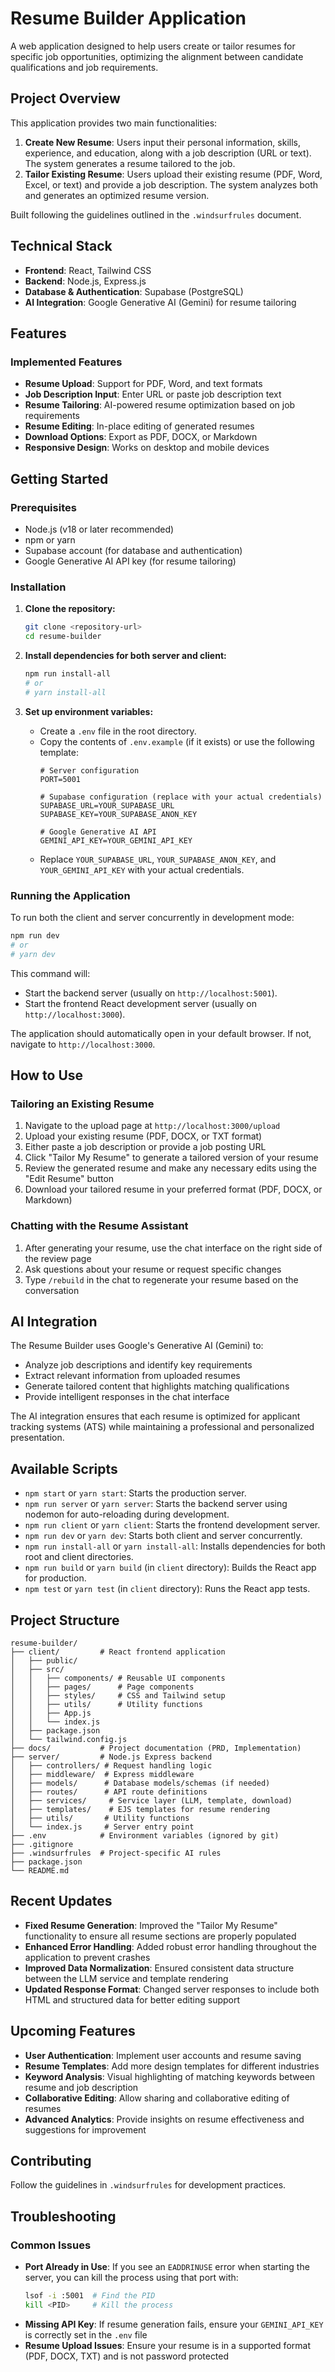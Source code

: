 # Resume Builder Application

A web application designed to help users create or tailor resumes for specific job opportunities, optimizing the alignment between candidate qualifications and job requirements.

## Project Overview

This application provides two main functionalities:

1.  **Create New Resume**: Users input their personal information, skills, experience, and education, along with a job description (URL or text). The system generates a resume tailored to the job.
2.  **Tailor Existing Resume**: Users upload their existing resume (PDF, Word, Excel, or text) and provide a job description. The system analyzes both and generates an optimized resume version.

Built following the guidelines outlined in the `.windsurfrules` document.

## Technical Stack

-   **Frontend**: React, Tailwind CSS
-   **Backend**: Node.js, Express.js
-   **Database & Authentication**: Supabase (PostgreSQL)
-   **AI Integration**: Google Generative AI (Gemini) for resume tailoring

## Features

### Implemented Features

-   **Resume Upload**: Support for PDF, Word, and text formats
-   **Job Description Input**: Enter URL or paste job description text
-   **Resume Tailoring**: AI-powered resume optimization based on job requirements
-   **Resume Editing**: In-place editing of generated resumes
-   **Download Options**: Export as PDF, DOCX, or Markdown
-   **Responsive Design**: Works on desktop and mobile devices

## Getting Started

### Prerequisites

-   Node.js (v18 or later recommended)
-   npm or yarn
-   Supabase account (for database and authentication)
-   Google Generative AI API key (for resume tailoring)

### Installation

1.  **Clone the repository:**
    ```bash
    git clone <repository-url>
    cd resume-builder
    ```

2.  **Install dependencies for both server and client:**
    ```bash
    npm run install-all
    # or
    # yarn install-all
    ```

3.  **Set up environment variables:**
    -   Create a `.env` file in the root directory.
    -   Copy the contents of `.env.example` (if it exists) or use the following template:
        ```env
        # Server configuration
        PORT=5001

        # Supabase configuration (replace with your actual credentials)
        SUPABASE_URL=YOUR_SUPABASE_URL
        SUPABASE_KEY=YOUR_SUPABASE_ANON_KEY
        
        # Google Generative AI API
        GEMINI_API_KEY=YOUR_GEMINI_API_KEY
        ```
    -   Replace `YOUR_SUPABASE_URL`, `YOUR_SUPABASE_ANON_KEY`, and `YOUR_GEMINI_API_KEY` with your actual credentials.

### Running the Application

To run both the client and server concurrently in development mode:

```bash
npm run dev
# or
# yarn dev
```

This command will:
-   Start the backend server (usually on `http://localhost:5001`).
-   Start the frontend React development server (usually on `http://localhost:3000`).

The application should automatically open in your default browser. If not, navigate to `http://localhost:3000`.

## How to Use

### Tailoring an Existing Resume

1. Navigate to the upload page at `http://localhost:3000/upload`
2. Upload your existing resume (PDF, DOCX, or TXT format)
3. Either paste a job description or provide a job posting URL
4. Click "Tailor My Resume" to generate a tailored version of your resume
5. Review the generated resume and make any necessary edits using the "Edit Resume" button
6. Download your tailored resume in your preferred format (PDF, DOCX, or Markdown)

### Chatting with the Resume Assistant

1. After generating your resume, use the chat interface on the right side of the review page
2. Ask questions about your resume or request specific changes
3. Type `/rebuild` in the chat to regenerate your resume based on the conversation

## AI Integration

The Resume Builder uses Google's Generative AI (Gemini) to:

-   Analyze job descriptions and identify key requirements
-   Extract relevant information from uploaded resumes
-   Generate tailored content that highlights matching qualifications
-   Provide intelligent responses in the chat interface

The AI integration ensures that each resume is optimized for applicant tracking systems (ATS) while maintaining a professional and personalized presentation.

## Available Scripts

-   `npm start` or `yarn start`: Starts the production server.
-   `npm run server` or `yarn server`: Starts the backend server using nodemon for auto-reloading during development.
-   `npm run client` or `yarn client`: Starts the frontend development server.
-   `npm run dev` or `yarn dev`: Starts both client and server concurrently.
-   `npm run install-all` or `yarn install-all`: Installs dependencies for both root and client directories.
-   `npm run build` or `yarn build` (in `client` directory): Builds the React app for production.
-   `npm test` or `yarn test` (in `client` directory): Runs the React app tests.

## Project Structure

```
resume-builder/
├── client/         # React frontend application
│   ├── public/
│   ├── src/
│   │   ├── components/ # Reusable UI components
│   │   ├── pages/      # Page components
│   │   ├── styles/     # CSS and Tailwind setup
│   │   ├── utils/      # Utility functions
│   │   ├── App.js
│   │   └── index.js
│   ├── package.json
│   └── tailwind.config.js
├── docs/           # Project documentation (PRD, Implementation)
├── server/         # Node.js Express backend
│   ├── controllers/ # Request handling logic
│   ├── middleware/  # Express middleware
│   ├── models/      # Database models/schemas (if needed)
│   ├── routes/      # API route definitions
│   ├── services/     # Service layer (LLM, template, download)
│   ├── templates/    # EJS templates for resume rendering
│   ├── utils/       # Utility functions
│   └── index.js     # Server entry point
├── .env            # Environment variables (ignored by git)
├── .gitignore
├── .windsurfrules  # Project-specific AI rules
├── package.json
└── README.md
```

## Recent Updates

-   **Fixed Resume Generation**: Improved the "Tailor My Resume" functionality to ensure all resume sections are properly populated
-   **Enhanced Error Handling**: Added robust error handling throughout the application to prevent crashes
-   **Improved Data Normalization**: Ensured consistent data structure between the LLM service and template rendering
-   **Updated Response Format**: Changed server responses to include both HTML and structured data for better editing support

## Upcoming Features

-   **User Authentication**: Implement user accounts and resume saving
-   **Resume Templates**: Add more design templates for different industries
-   **Keyword Analysis**: Visual highlighting of matching keywords between resume and job description
-   **Collaborative Editing**: Allow sharing and collaborative editing of resumes
-   **Advanced Analytics**: Provide insights on resume effectiveness and suggestions for improvement

## Contributing

Follow the guidelines in `.windsurfrules` for development practices.

## Troubleshooting

### Common Issues

-   **Port Already in Use**: If you see an `EADDRINUSE` error when starting the server, you can kill the process using that port with:
    ```bash
    lsof -i :5001  # Find the PID
    kill <PID>     # Kill the process
    ```
-   **Missing API Key**: If resume generation fails, ensure your `GEMINI_API_KEY` is correctly set in the `.env` file
-   **Resume Upload Issues**: Ensure your resume is in a supported format (PDF, DOCX, TXT) and is not password protected
